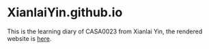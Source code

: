# XianlaiYin.github.io
This is the learning diary of CASA0023 from Xianlai Yin, the rendered website is [here](https://xianlaiyin.github.io/learning_diary/docs/).
